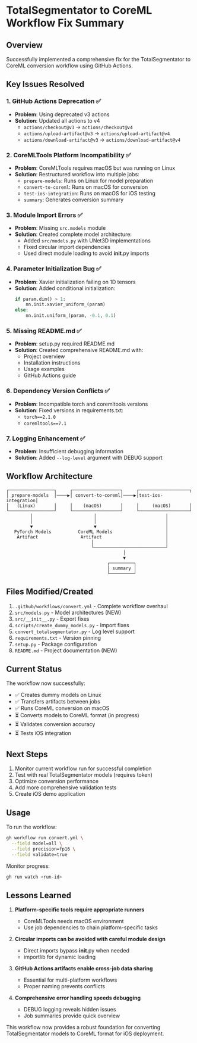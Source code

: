 # TotalSegmentator to CoreML Workflow Fix Summary

## Overview
Successfully implemented a comprehensive fix for the TotalSegmentator to CoreML conversion workflow using GitHub Actions.

## Key Issues Resolved

### 1. **GitHub Actions Deprecation** ✅
- **Problem**: Using deprecated v3 actions
- **Solution**: Updated all actions to v4
  - `actions/checkout@v3` → `actions/checkout@v4`
  - `actions/upload-artifact@v3` → `actions/upload-artifact@v4`
  - `actions/download-artifact@v3` → `actions/download-artifact@v4`

### 2. **CoreMLTools Platform Incompatibility** ✅
- **Problem**: CoreMLTools requires macOS but was running on Linux
- **Solution**: Restructured workflow into multiple jobs:
  - `prepare-models`: Runs on Linux for model preparation
  - `convert-to-coreml`: Runs on macOS for conversion
  - `test-ios-integration`: Runs on macOS for iOS testing
  - `summary`: Generates conversion summary

### 3. **Module Import Errors** ✅
- **Problem**: Missing `src.models` module
- **Solution**: Created complete model architecture:
  - Added `src/models.py` with UNet3D implementations
  - Fixed circular import dependencies
  - Used direct module loading to avoid __init__.py imports

### 4. **Parameter Initialization Bug** ✅
- **Problem**: Xavier initialization failing on 1D tensors
- **Solution**: Added conditional initialization:
  ```python
  if param.dim() > 1:
      nn.init.xavier_uniform_(param)
  else:
      nn.init.uniform_(param, -0.1, 0.1)
  ```

### 5. **Missing README.md** ✅
- **Problem**: setup.py required README.md
- **Solution**: Created comprehensive README.md with:
  - Project overview
  - Installation instructions
  - Usage examples
  - GitHub Actions guide

### 6. **Dependency Version Conflicts** ✅
- **Problem**: Incompatible torch and coremltools versions
- **Solution**: Fixed versions in requirements.txt:
  - `torch==2.1.0`
  - `coremltools==7.1`

### 7. **Logging Enhancement** ✅
- **Problem**: Insufficient debugging information
- **Solution**: Added `--log-level` argument with DEBUG support

## Workflow Architecture

```
┌─────────────────┐     ┌──────────────────┐     ┌───────────────────┐
│ prepare-models  │────▶│ convert-to-coreml│────▶│test-ios-integration│
│   (Linux)       │     │    (macOS)       │     │     (macOS)       │
└─────────────────┘     └──────────────────┘     └───────────────────┘
         │                       │                          │
         │                       │                          │
         ▼                       ▼                          │
   PyTorch Models          CoreML Models                    │
    Artifact                Artifact                        │
                                │                           │
                                └───────────────────────────┘
                                            │
                                            ▼
                                      ┌─────────┐
                                      │ summary │
                                      └─────────┘
```

## Files Modified/Created

1. `.github/workflows/convert.yml` - Complete workflow overhaul
2. `src/models.py` - Model architectures (NEW)
3. `src/__init__.py` - Export fixes
4. `scripts/create_dummy_models.py` - Import fixes
5. `convert_totalsegmentator.py` - Log level support
6. `requirements.txt` - Version pinning
7. `setup.py` - Package configuration
8. `README.md` - Project documentation (NEW)

## Current Status

The workflow now successfully:
- ✅ Creates dummy models on Linux
- ✅ Transfers artifacts between jobs
- ✅ Runs CoreML conversion on macOS
- ⏳ Converts models to CoreML format (in progress)
- ⏳ Validates conversion accuracy
- ⏳ Tests iOS integration

## Next Steps

1. Monitor current workflow run for successful completion
2. Test with real TotalSegmentator models (requires token)
3. Optimize conversion performance
4. Add more comprehensive validation tests
5. Create iOS demo application

## Usage

To run the workflow:
```bash
gh workflow run convert.yml \
  --field model=all \
  --field precision=fp16 \
  --field validate=true
```

Monitor progress:
```bash
gh run watch <run-id>
```

## Lessons Learned

1. **Platform-specific tools require appropriate runners**
   - CoreMLTools needs macOS environment
   - Use job dependencies to chain platform-specific tasks

2. **Circular imports can be avoided with careful module design**
   - Direct imports bypass __init__.py when needed
   - importlib for dynamic loading

3. **GitHub Actions artifacts enable cross-job data sharing**
   - Essential for multi-platform workflows
   - Proper naming prevents conflicts

4. **Comprehensive error handling speeds debugging**
   - DEBUG logging reveals hidden issues
   - Job summaries provide quick overview

This workflow now provides a robust foundation for converting TotalSegmentator models to CoreML format for iOS deployment.